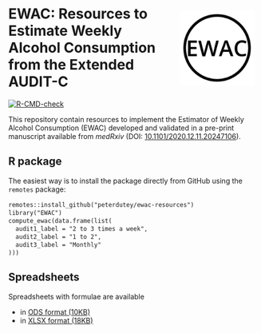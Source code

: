 # <img src="man/figures/logo.svg" align="right" style="max-width: 30%; padding: 10px;"/>EWAC: Resources to Estimate Weekly Alcohol Consumption from the Extended AUDIT-C

<!-- badges: start -->
[![R-CMD-check](https://github.com/peterdutey/ewac-resources/workflows/R-CMD-check/badge.svg)](https://github.com/peterdutey/ewac-resources/actions)
<!-- badges: end -->


This repository contain resources to implement the Estimator of Weekly Alcohol Consumption (EWAC) developed and validated in a pre-print manuscript available from *medRxiv* (DOI: [10.1101/2020.12.11.20247106](https://doi.org/10.1101/2020.12.11.20247106)).


## R package

The easiest way is to install the package directly from GitHub using the `remotes` package:

```
remotes::install_github("peterdutey/ewac-resources")
library("EWAC")
compute_ewac(data.frame(list(
  audit1_label = "2 to 3 times a week",
  audit2_label = "1 to 2",
  audit3_label = "Monthly"
)))
```

## Spreadsheets

Spreadsheets with formulae are available

* in [ODS format (10KB)](https://github.com/peterdutey/ewac-resources/raw/master/spreadsheets/ewac-spreadsheet.ods)
* in [XLSX format (18KB)](https://github.com/peterdutey/ewac-resources/raw/master/spreadsheets/ewac-spreadsheet.xlsx)
